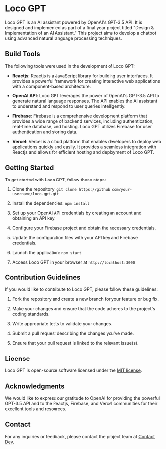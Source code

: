 # Loco GPT

Loco GPT is an AI assistant powered by OpenAI's GPT-3.5 API. It is designed and implemented as part of a final year project titled "Design & Implementation of an AI Assistant." This project aims to develop a chatbot using advanced natural language processing techniques.

## Build Tools

The following tools were used in the development of Loco GPT:

- **Reactjs**: Reactjs is a JavaScript library for building user interfaces. It provides a powerful framework for creating interactive web applications with a component-based architecture.

- **OpenAI API**: Loco GPT leverages the power of OpenAI's GPT-3.5 API to generate natural language responses. The API enables the AI assistant to understand and respond to user queries intelligently.

- **Firebase**: Firebase is a comprehensive development platform that provides a wide range of backend services, including authentication, real-time database, and hosting. Loco GPT utilizes Firebase for user authentication and storing data.

- **Vercel**: Vercel is a cloud platform that enables developers to deploy web applications quickly and easily. It provides a seamless integration with Reactjs and allows for efficient hosting and deployment of Loco GPT.

## Getting Started

To get started with Loco GPT, follow these steps:

1. Clone the repository: `git clone https://github.com/your-username/loco-gpt.git`

2. Install the dependencies: `npm install`

3. Set up your OpenAI API credentials by creating an account and obtaining an API key.

4. Configure your Firebase project and obtain the necessary credentials.

5. Update the configuration files with your API key and Firebase credentials.

6. Launch the application: `npm start`

7. Access Loco GPT in your browser at `http://localhost:3000`

## Contribution Guidelines

If you would like to contribute to Loco GPT, please follow these guidelines:

1. Fork the repository and create a new branch for your feature or bug fix.

2. Make your changes and ensure that the code adheres to the project's coding standards.

3. Write appropriate tests to validate your changes.

4. Submit a pull request describing the changes you've made.

5. Ensure that your pull request is linked to the relevant issue(s).

## License

Loco GPT is open-source software licensed under the [MIT license](https://opensource.org/licenses/MIT).

## Acknowledgments

We would like to express our gratitude to OpenAI for providing the powerful GPT-3.5 API and to the Reactjs, Firebase, and Vercel communities for their excellent tools and resources.

## Contact

For any inquiries or feedback, please contact the project team at [Contact Dev](mailto:favourajokubi@gmail.com).
